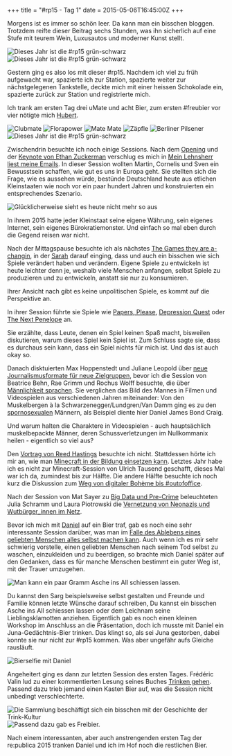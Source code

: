 +++
title = "#rp15 - Tag 1"
date = 2015-05-06T16:45:00Z
+++

Morgens ist es immer so schön leer. Da kann man ein bisschen bloggen. Trotzdem reifte dieser Beitrag sechs Stunden, was ihn sicherlich auf eine Stufe mit teurem Wein, Luxusautos und moderner Kunst stellt.

![Dieses Jahr ist die #rp15 grün-schwarz](/img/IMG_49.jpg)
![Dieses Jahr ist die #rp15 grün-schwarz](/img/IMG_50.jpg)

Gestern ging es also los mit dieser #rp15. Nachdem ich viel zu früh aufgewacht war, spazierte ich zur Station, spazierte weiter zur nächstgelegenen Tankstelle, deckte mich mit einer heissen Schokolade ein, spazierte zurück zur Station und registrierte  mich.

Ich trank am ersten Tag drei uMate und acht Bier, zum ersten #freubier vor vier nötigte mich [Hubert](https://twitter.com/HubertMayer).

![Clubmate](/img/IMG_52.jpg)
![Florapower](/img/IMG_53.jpg)
![Mate Mate](/img/IMG_54.jpg)
![Zäpfle](/img/IMG_55.jpg)
![Berliner Pilsener](/img/IMG_56.jpg)
![Dieses Jahr ist die #rp15 grün-schwarz](/img/IMG_51.jpg)

Zwischendrin besuchte ich noch einige Sessions. Nach dem [Opening](https://re-publica.de/session/opening) und der [Keynote von Ethan Zuckerman](https://re-publica.de/session/system-broken-and-thats-good-news) verschlug es mich in [Mein Lehnsherr liest meine Emails](https://re-publica.de/session/mein-lehnsherr-liest-meine-e-mails-besuch-einem-anderen-europa). In dieser Session wollten Martin, Cornelis und Sven ein Bewusstsein schaffen, wie gut es uns in Europa geht. Sie stellten sich die Frage, wie es aussehen würde, bestünde Deutschland heute aus etlichen Kleinstaaten wie noch vor ein paar hundert Jahren und konstruierten ein entsprechendes Szenario.

![Glücklicherweise sieht es heute nicht mehr so aus](/img/IMG_57.jpg)

In ihrem 2015 hatte jeder Kleinstaat seine eigene Währung, sein eigenes Internet, sein eigenes Bürokratiemonster. Und einfach so mal eben durch die Gegend reisen war nicht.

Nach der Mittagspause besuchte ich als nächstes [The Games they are a-changin](https://re-publica.de/session/games-they-are-changin), in der [Sarah](https://twitter.com/miss_leelah) darauf einging, dass und auch ein bisschen wie sich Spiele verändert haben und verändern. Eigene Spiele zu entwickeln ist heute leichter denn je, weshalb viele Menschen anfangen, selbst Spiele zu produzieren und zu entwickeln, anstatt sie nur zu konsumieren.

Ihrer Ansicht nach gibt es keine unpolitischen Spiele, es kommt auf die Perspektive an.

In ihrer Session führte sie Spiele wie [Papers, Please](http://de.wikipedia.org/wiki/Papers%2C_Please), [Depression Quest](http://www.depressionquest.com) oder [The Next Penelope](http://www.the-next-penelope.com/) an.

Sie erzählte, dass Leute, denen ein Spiel keinen Spaß macht, bisweilen diskutieren, warum dieses Spiel kein Spiel ist. Zum Schluss sagte sie, dass es durchaus sein kann, dass ein Spiel nichts für mich ist. Und das ist auch okay so.

Danach disktuierten Max Hoppenstedt und Juliane Leopold über [neue Journalismusformate für neue Zielgruppen](https://re-publica.de/session/neue-journalismusformate-fuer-neue-zielgruppen), bevor ich die Session von Beatrice Behn, Rae Grimm und Rochus Wolff besuchte, die über [Männlichkeit sprachen](https://re-publica.de/session/walk-man-talk-man). Sie verglichen das Bild des Mannes in Filmen und Videospielen aus verschiedenen Jahren miteinander: Von den Muskelbergen à la Schwarzenegger/Lundgren/Van Damm ging es zu den [spornosexualen](http://www.telegraph.co.uk/men/fashion-and-style/10881682/The-metrosexual-is-dead.-Long-live-the-spornosexual.html) Männern, als Beispiel diente hier Daniel James Bond Craig.

Und warum halten die Charaktere in Videospielen - auch hauptsächlich muskelbepackte Männer, deren Schussverletzungen im Nullkommanix heilen - eigentlich so viel aus?

Den [Vortrag von Reed Hastings](https://re-publica.de/news/reed-hastings-auf-media-conventionrepublica) besuchte ich nicht. Stattdessen hörte ich mir an, wie man [Minecraft in der Bildung einsetzen kann](https://re-publica.de/session/minecraftpublica-zukunftsstadt-selbst-gebaut). Letztes Jahr habe ich es nicht zur Minecraft-Session von Ulrich Tausend geschafft, dieses Mal war ich da, zumindest bis zur Hälfte. Die andere Hälfte besuchte ich noch kurz die Diskussion zum [Weg von digitaler Bohème bis #outofoffice](https://re-publica.de/session/weg-digitaler-boheme-bis-outofoffice).

Nach der Session von Mat Sayer zu [Big Data und Pre-Crime](https://re-publica.de/session/big-data-and-pre-crime-science-non-fiction) beleuchteten Julia Schramm und Laura Piotrowski die [Vernetzung von Neonazis und Wutbürger_innen im Netz](https://re-publica.de/session/hogesa-pegida-pegaga-vernetzungsstrategien-neonazis-und-wutbuergern-den-sozialen-netzwerken).

Bevor ich mich mit [Daniel](https://twitter.com/danielschoeberl) auf ein Bier traf, gab es noch eine sehr interessante Session darüber, was man im [Falle des Ablebens eines geliebten Menschen alles selbst machen kann](https://re-publica.de/session/diy-death-and-funeral). Auch wenn ich es mir sehr schwierig vorstelle, einen geliebten Menschen nach seinem Tod selbst zu waschen, einzukleiden und zu beerdigen, so brachte mich Daniel später auf den Gedanken, dass es für manche Menschen bestimmt ein guter Weg ist, mit der Trauer umzugehen.

![Man kann ein paar Gramm Asche ins All schiessen lassen.](/img/IMG_58.jpg)

Du kannst den Sarg beispielsweise selbst gestalten und Freunde und Familie können letzte Wünsche darauf schreiben, Du kannst ein bisschen Asche ins All schiessen lassen oder dem Leichnam seine Lieblingsklamotten anziehen. Eigentlich gab es noch einen kleinen Workshop im Anschluss an die Präsentation, doch ich musste mit Daniel ein Juna-Gedächtnis-Bier trinken. Das klingt so, als sei Juna gestorben, dabei konnte sie nur nicht zur #rp15 kommen. Was aber ungefähr aufs Gleiche rausläuft.

![Bierselfie mit Daniel](/img/IMG_59.jpg)

Angeheitert ging es dann zur letzten Session des ersten Tages. Frédéric Valin lud zu einer kommentierten Lesung seines Buches [Trinken gehen](https://minimore.de/shop/frederic-valin-trinken-gehen-ausschweifungen/). Passend dazu trieb jemand einen Kasten Bier auf, was die Session nicht unbedingt verschlechterte.

![Die Sammlung beschäftigt sich ein bisschen mit der Geschichte der Trink-Kultur](/img/IMG_60.jpg)
![Passend dazu gab es Freibier.](/img/IMG_61.jpg)

Nach einem interessanten, aber auch anstrengenden ersten Tag der re:publica 2015 tranken Daniel und ich im Hof noch die restlichen Bier.